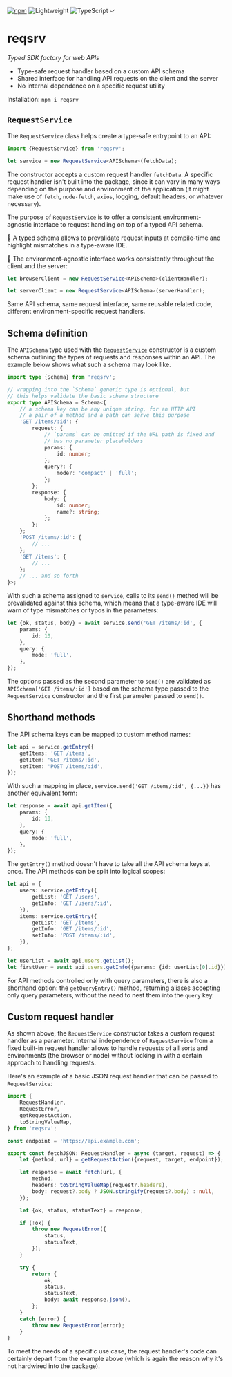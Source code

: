 [![npm](https://flat.badgen.net/npm/v/reqsrv?labelColor=345&color=46e)](https://www.npmjs.com/package/reqsrv) ![Lightweight](https://flat.badgen.net/bundlephobia/minzip/reqsrv/?label=minzip&labelColor=345&color=46e) ![TypeScript ✓](https://flat.badgen.net/badge/TypeScript/✓?labelColor=345&color=345)

# reqsrv

*Typed SDK factory for web APIs*

- Type-safe request handler based on a custom API schema
- Shared interface for handling API requests on the client and the server
- No internal dependence on a specific request utility

Installation: `npm i reqsrv`

## `RequestService`

The `RequestService` class helps create a type-safe entrypoint to an API:

```ts
import {RequestService} from 'reqsrv';

let service = new RequestService<APISchema>(fetchData);
```

The constructor accepts a custom request handler `fetchData`. A specific request handler isn't built into the package, since it can vary in many ways depending on the purpose and environment of the application (it might make use of `fetch`, `node-fetch`, `axios`, logging, default headers, or whatever necessary).

The purpose of `RequestService` is to offer a consistent environment-agnostic interface to request handling on top of a typed API schema.

🔹 A typed schema allows to prevalidate request inputs at compile-time and highlight mismatches in a type-aware IDE.

🔹 The environment-agnostic interface works consistently throughout the client and the server:

```ts
let browserClient = new RequestService<APISchema>(clientHandler);
```

```ts
let serverClient = new RequestService<APISchema>(serverHandler);
```

Same API schema, same request interface, same reusable related code, different environment-specific request handlers.

## Schema definition

The `APISchema` type used with the [`RequestService`](#requestservice) constructor is a custom schema outlining the types of requests and responses within an API. The example below shows what such a schema may look like.

```ts
import type {Schema} from 'reqsrv';

// wrapping into the `Schema` generic type is optional, but
// this helps validate the basic schema structure
export type APISchema = Schema<{
    // a schema key can be any unique string, for an HTTP API
    // a pair of a method and a path can serve this purpose
    'GET /items/:id': {
        request: {
            // `params` can be omitted if the URL path is fixed and
            // has no parameter placeholders
            params: {
                id: number;
            };
            query?: {
                mode?: 'compact' | 'full';
            };
        };
        response: {
            body: {
                id: number;
                name?: string;
            };
        };
    };
    'POST /items/:id': {
        // ...
    };
    'GET /items': {
        // ...
    };
    // ... and so forth
}>;
```

With such a schema assigned to `service`, calls to its `send()` method will be prevalidated against this schema, which means that a type-aware IDE will warn of type mismatches or typos in the parameters:

```ts
let {ok, status, body} = await service.send('GET /items/:id', {
    params: {
        id: 10,
    },
    query: {
        mode: 'full',
    },
});
```

The options passed as the second parameter to `send()` are validated as `APISchema['GET /items/:id']` based on the schema type passed to the `RequestService` constructor and the first parameter passed to `send()`.

## Shorthand methods

The API schema keys can be mapped to custom method names:

```ts
let api = service.getEntry({
    getItems: 'GET /items',
    getItem: 'GET /items/:id',
    setItem: 'POST /items/:id',
});
```

With such a mapping in place, `service.send('GET /items/:id', {...})` has another equivalent form:

```ts
let response = await api.getItem({
    params: {
        id: 10,
    },
    query: {
        mode: 'full',
    },
});
```

The `getEntry()` method doesn't have to take all the API schema keys at once. The API methods can be split into logical scopes:

```ts
let api = {
    users: service.getEntry({
        getList: 'GET /users',
        getInfo: 'GET /users/:id',
    }),
    items: service.getEntry({
        getList: 'GET /items',
        getInfo: 'GET /items/:id',
        setInfo: 'POST /items/:id',
    }),
};

let userList = await api.users.getList();
let firstUser = await api.users.getInfo({params: {id: userList[0].id}});
```

For API methods controlled only with query parameters, there is also a shorthand option: the `getQueryEntry()` method, returning aliases accepting only query parameters, without the need to nest them into the `query` key.

## Custom request handler

As shown above, the `RequestService` constructor takes a custom request handler as a parameter. Internal independence of `RequestService` from a fixed built-in request handler allows to handle requests of all sorts and environments (the browser or node) without locking in with a certain approach to handling requests.

Here's an example of a basic JSON request handler that can be passed to `RequestService`:

```ts
import {
    RequestHandler,
    RequestError,
    getRequestAction,
    toStringValueMap,
} from 'reqsrv';

const endpoint = 'https://api.example.com';

export const fetchJSON: RequestHandler = async (target, request) => {
    let {method, url} = getRequestAction({request, target, endpoint});

    let response = await fetch(url, {
        method,
        headers: toStringValueMap(request?.headers),
        body: request?.body ? JSON.stringify(request?.body) : null,
    });

    let {ok, status, statusText} = response;

    if (!ok) {
        throw new RequestError({
            status,
            statusText,
        });
    }

    try {
        return {
            ok,
            status,
            statusText,
            body: await response.json(),
        };
    }
    catch (error) {
        throw new RequestError(error);
    }
}
```

To meet the needs of a specific use case, the request handler's code can certainly depart from the example above (which is again the reason why it's not hardwired into the package).
